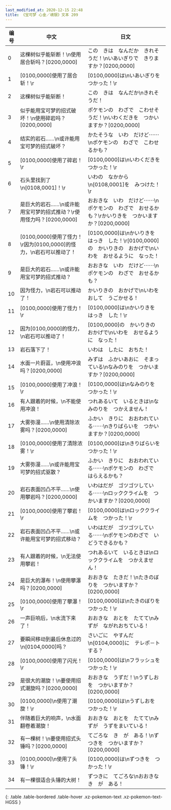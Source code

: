 ```yaml
---
last_modified_at: 2020-12-15 22:48
title: 《宝可梦 心金／魂银》文本 209
---
```

| 编号 | 中文 | 日文 |
| ---- | ---- | ---- |
| 0 | 这棵树似乎能斩断！\n使用居合斩吗？[0200,0000] | この　きは　なんだか　きれそうだ！\nいあいぎりで　きりますか？[0200,0000] |
| 1 | [0100,0000]使用了居合斩！\r | [0100,0000]は\nいあいぎりを　つかった！\r |
| 2 | 这棵树似乎能斩断！ | この　きは　なんだか\nきれそうだ！ |
| 3 | 似乎能用宝可梦的招式破坏！\n使用碎岩吗？[0200,0000] | ポケモンの　わざで　こわせそうだ！\nいわくだきを　つかいますか？[0200,0000] |
| 4 | 结实的岩石……\n或许能用宝可梦的招式破坏？ | かたそうな　いわ　だけど⋯⋯\nポケモンの　わざで　こわせるかも？ |
| 5 | [0100,0000]使用了碎岩！\r | [0100,0000]は\nいわくだきを　つかった！\r |
| 6 | 石头里找到了\n[0108,0001]！\r | いわの　なかから\n[0108,0001]を　みつけた！\r |
| 7 | 是巨大的岩石……\n或许能用宝可梦的招式推动？\r使用怪力吗？[0200,0000] | おおきな　いわ　だけど⋯⋯\nポケモンの　わざで　おせるかも？\rかいりきを　つかいますか？[0200,0000] |
| 8 | [0100,0000]使用了怪力！\r因为[0100,0000]的怪力，\n岩石可以推动了！ | [0100,0000]は\nかいりきを　はっき　した！\r[0100,0000]の　かいりきの　おかげで\nいわを　おせるように　なった！ |
| 9 | 是巨大的岩石……\n或许能用宝可梦的招式推动？ | おおきな　いわ　だけど⋯⋯\nポケモンの　わざで　おせるかも？ |
| 10 | 因为怪力，\n岩石可以推动了！ | かいりきの　おかげで\nいわを　おして　うごかせる！ |
| 11 | [0100,0000]使用了怪力！\r | [0100,0000]は\nかいりきを　はっき　した！\r |
| 12 | 因为[0100,0000]的怪力，\n岩石可以推动了！ | [0100,0000]の　かいりきの　おかげで\nいわを　おせるように　なった！ |
| 13 | 岩石落下了！ | いわは　したに　おちた！ |
| 14 | 水面一片蔚蓝，\n使用冲浪吗？[0200,0000] | みずは　ふかいあおに　そまっている\nなみのりを　つかいますか？[0200,0000] |
| 15 | [0100,0000]使用了冲浪！\r | [0100,0000]は\nなみのりを　つかった！\r |
| 16 | 有人跟着的时候，\n不能使用冲浪！ | つれあるいて　いるときは\nなみのりを　つかえません！ |
| 17 | 大雾弥漫……\n使用清除浓雾吗？[0200,0000] | ふかい　きりに　おおわれている⋯⋯\nきりばらいを　つかいますか？[0200,0000] |
| 18 | [0100,0000]使用了清除浓雾！\r | [0100,0000]は\nきりばらいを　つかった！\r |
| 19 | 大雾弥漫……\n或许能用宝可梦的招式驱散？ | ふかい　きりに　おおわれている⋯⋯\nポケモンの　わざで　はらえるかも？ |
| 20 | 岩石表面凹凸不平……\n使用攀岩吗？[0200,0000] | いわはだが　ゴツゴツしている⋯⋯\nロッククライムを　つかいますか？[0200,0000] |
| 21 | [0100,0000]使用了攀岩！\r | [0100,0000]は\nロッククライムを　つかった！\r |
| 22 | 岩石表面凹凸不平……\n或许能用宝可梦的招式移动？ | いわはだが　ゴツゴツしている⋯⋯\nポケモンのわざで　いどうできるかも？ |
| 23 | 有人跟着的时候，\n无法使用攀岩！ | つれあるいて　いるときは\nロッククライムを　つかえません！ |
| 24 | 是巨大的瀑布！\n使用攀瀑吗？[0200,0000] | おおきな　たきだ！\nたきのぼりを　つかいますか？[0200,0000] |
| 25 | [0100,0000]使用了攀瀑！\r | [0100,0000]は\nたきのぼりを　つかった！\r |
| 26 | 一声巨响后，\n水流下来了！ | おおきな　おとを　たてて\nみずが　ながれおちている！ |
| 27 | 要瞬间移动到最后休息过的\n[0104,0000]吗？ | さいごに　やすんだ\n[0104,0000]に　テレポ－トする？ |
| 28 | [0100,0000]使用了闪光！\r | [0100,0000]は\nフラッシュを　つかった！\r |
| 29 | 是很大的潮旋！\n要使用招式潮旋吗？[0200,0000] | おおきな　うずだ！\nうずしおを　つかいますか？[0200,0000] |
| 30 | [0100,0000]\n使用了潮旋！\r | [0100,0000]は\nうずしおを　つかった！\r |
| 31 | 伴随着巨大的响声，\n水面翻卷着潮旋！ | おおきな　おとを　たてて\nみずが　うずをまいている！ |
| 32 | 有一棵树！\n要使用招式头锤吗？[0200,0000] | てごろな　き　が　ある！\nずつきを　つかいますか？[0200,0000] |
| 33 | [0100,0000]\n使用了头锤！\r | [0100,0000]は\nずつきを　つかった！\r |
| 34 | 有一棵很适合头锤的大树！ | ずつきに　てごろな\nおおきな　き　が　ある！ |
{: .table .table-bordered .table-hover .xz-pokemon-text .xz-pokemon-text-HGSS }
